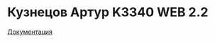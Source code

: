 # Кузнецов Артур K3340 WEB 2.2

[Документация](https://i-am-dak0ta.github.io/ITMO-ACS-WebDev-2025/) 
